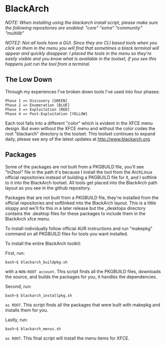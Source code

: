 BlackArch
=========

*NOTE: When installing using the blackarch install script, please make sure the following repositories are enabled: "core" "extra" "community" "multilib"*

*NOTE2: Not all tools have a GUI.  Since they are CLI based tools when you click on them in the menu you will find that sometimes a black terminal will appear and quickly disappear.  I placed the tools in the menu so they're easily visible and you know what is available in the toolset, if you see this happens just run the tool from a terminal.*

The Low Down
------------

Through my experiences I've broken down tools I've used into four phases:

	Phase 1 => Discovery [GREEN]
	Phase 2 => Enumeration [BLUE]
	Phase 3 => Exploitation [RED]
	Phase 4 => Post-Exploitation [YELLOW]

Each tool falls into a different "color" which is evident in the XFCE menu design.  But even without the XFCE menu and without the color codes the root "blackarch" directory is the toolset.  This toolset continues to expand daily, please see any of the latest updates at http://www.blackarch.org.

Packages
--------

Some of the packages are not built from a PKGBUILD file, you'll see "ln2tool" file in the path it's because I install the tool from the ArchLinux official repositories instead of building a PKGBUILD file for it, and I softlink to it into the BlackArch toolset.  All tools get placed into the BlackArch path layout as you see in the github repository.  

Packages that are not built from a PKGBUILD file, they're installed from the official repositories and softlinked into the BlackArch layout.  This is a little sloppy and we'll fix this in a later release but the _desktops directory contains the .desktop files for these packages to include them in the BlackArch xfce menu.

To install individually follow official AUR instructions and run "makepkg" command on all PKGBUILD files for tools you want installed.

To install the entire BlackArch toolkit:

First, run:

	bash~$ blackarch_buildpkg.sh

with a `NON-ROOT account`.  This script finds all the PKGBUILD files, downloads the source, and builds the packages for you, it handles the dependencies.

Second, run:

	bash~$ blackarch_installpkg.sh

`as ROOT`.  This script finds all the packages that were built with makepkg and installs them for you.

Lastly, run:

	bash~$ blackarch_menus.sh

`as ROOT`.  This final script will install the menu items for XFCE.
